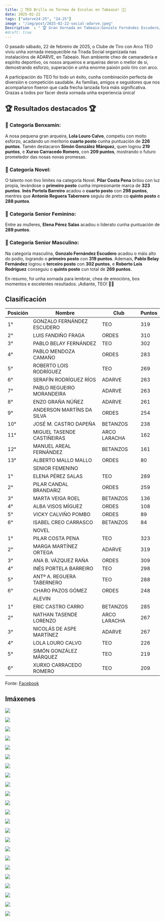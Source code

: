 ```yaml
---
title: 🎯 TEO Brilla no Torneo de Escolas en Tabeaio! 🏹💙
date: 2025-02-22
tags: ["adarve24-25", "24-25"]
image : "/img/post/2025-02-22-social-adarve.jpeg"
Description  : " 🏆 Gran Xornada en Tabeaio:Gonzalo Fernández Escudero,  Pilar Costa Pena e Elena Pérez Salas Brillan no Podio! 🏹💙 "
#draft: true 
---
```


O pasado sábado, 22 de febreiro de 2025, o Clube de Tiro con Arco TEO viviu unha xornada inesquecible na Tirada Social organizada nas instalacións de ADARVE, en Tabeaio. Nun ambiente cheo de camaradería e espírito deportivo, os nosos arqueiros e arqueiras deron o mellor de si, demostrando esforzo, superación e unha enorme paixón polo tiro con arco.

A participación do TEO foi todo un éxito, cunha combinación perfecta de diversión e competición saudable. As familias, amigos e seguidores que nos acompañaron fixeron que cada frecha lanzada fora máis significativa. Grazas a todos por facer desta xornada unha experiencia única! 

## 🏆 Resultados destacados 🏆

### 🏅 Categoría Benxamín:  
A nosa pequena gran arqueira, **Lola Louro Calvo**, competiu con moito esforzo, acadando un meritorio **cuarto posto** cunha puntuación de **226 puntos**. Tamén destacaron **Simón González Márquez**, quen logrou **219 puntos**, e **Xurxo Carracedo Romero**, con **209 puntos**, mostrando o futuro prometedor das nosas novas promesas.

### 🏹 Categoría Novel:  
O talento non tivo límites na categoría Novel. **Pilar Costa Pena** brilou con luz propia, levándose o **primeiro posto** cunha impresionante marca de **323 puntos**. **Inés Portela Barreiro** acadou o **cuarto posto** con **298 puntos**, mentres que **Antonio Reguera Tabernero** seguiu de preto co **quinto posto** e **288 puntos**. 

### 👑 Categoría Senior Feminino:  
Entre as mulleres, **Elena Pérez Salas** acadou o liderato  cunha  puntuación de **289 puntos**. 
### 🏅 Categoría Senior Masculino:  
Na categoría masculina, **Gonzalo Fernández Escudero** acadou o máis alto do podio, logrando o **primeiro posto** con **319 puntos**. Ademais, **Pablo Belay Fernández** logrou o **terceiro posto** con **302 puntos**, e **Roberto Lois Rodríguez** conseguiu o **quinto posto** cun total de **269 puntos**.

En resumo, foi unha xornada para lembrar, chea de emocións, bos momentos e excelentes resultados.   ¡Adiante, TEO! 💙🏹

## Clasificación

| Posición 	| Nombre                     	| Club         	| Puntos 	| 
|----------	|----------------------------	|--------------	|--------	| 
| 1°       	| GONZALO FERNÁNDEZ ESCUDERO 	| TEO          	| 319    	| 
| 2°       	| LUIS FANDIÑO FRAGA         	| ORDES        	| 310    	| 
| 3°       	| PABLO BELAY FERNÁNDEZ      	| TEO          	| 302    	| 
| 4°       	| PABLO MENDOZA CAMAÑO       	| ORDES        	| 283    	| 
| 5°       	| ROBERTO LOIS RODRÍGUEZ     	| TEO          	| 269    	| 
| 6°       	| SERAFÍN RODRÍGUEZ RÍOS     	| ADARVE       	| 263    	| 
| 7°       	| PABLO REGUEIRO MORANDEIRA  	| ADARVE       	| 263    	| 
| 8°       	| ENZO GRAÑA NÚÑEZ           	| ADARVE       	| 261    	| 
| 9°       	| ANDERSON MARTÍNS DA SILVA  	| ORDES        	| 254    	| 
| 10°      	| JOSÉ M. CASTRO DAPEÑA      	| BETANZOS     	| 238    	| 
| 11°      	| MIGUEL TASENDE CASTIÑEIRAS 	| ARCO LARACHA 	| 162    	| 
| 12°      	| MANUEL AREAL FERNÁNDEZ     	| BETANZOS     	| 161    	| 
| 13°      	| ALBERTO MALLO MALLO        	| ORDES        	| 80     	| 
|          	| SENIOR FEMENINO            	|              	|        	| 
| 1°       	| ELENA PÉREZ SALAS          	| TEO          	| 289    	| 
| 2°       	| PILAR CANDAL BRANDARIZ     	| ORDES        	| 259    	| 
| 3°       	| MARTA VEIGA ROEL           	| BETANZOS     	| 136    	| 
| 4°       	| ALBA VISOS MÍGUEZ          	| ORDES        	| 108    	| 
| 5°       	| VICKY CALVIÑO POMBO        	| ORDES        	| 89     	| 
| 6°       	| ISABEL CREO CARRASCO       	| BETANZOS     	| 84     	| 
|          	| NOVEL                      	|              	|        	| 
| 1°       	| PILAR COSTA PENA           	| TEO          	| 323    	| 
| 2°       	| MARGA MARTÍNEZ ORTEGA      	| ADARVE       	| 319    	| 
| 3°       	| ANA B. VÁZQUEZ RAÑA        	| ORDES        	| 309    	| 
| 4°       	| INÉS PORTELA BARREIRO      	| TEO          	| 298    	| 
| 5°       	| ANTº A. REGUERA TABERNERO  	| TEO          	| 288    	| 
| 6°       	| CHARO PAZOS GÓMEZ          	| ORDES        	| 248    	| 
|          	| ALEVIN                     	|              	|        	| 
| 1°       	| ERIC CASTRO CARRO          	| BETANZOS     	| 285    	| 
| 2°       	| NATHAN TASENDE LORENZO     	| ARCO LARACHA 	| 267    	| 
| 3°       	| NICOLÁS DE ASPE MARTÍNEZ   	| ADARVE       	| 267    	| 
| 4°       	| LOLA LOURO CALVO           	| TEO          	| 226    	| 
| 5°       	| SIMÓN GONZÁLEZ MÁRQUEZ     	| TEO          	| 219    	| 
| 6°       	| XURXO CARRACEDO ROMERO     	| TEO          	| 209    	| 

Fonte: [Facebook](https://www.facebook.com/photo/?fbid=8961632453959967&set=a.112309355559032)
## Imáxenes

![](../2025-02-22-adarve-social/01.jpeg)


![](../2025-02-22-adarve-social/02.jpeg)

![](../2025-02-22-adarve-social/03.jpeg)

![](../2025-02-22-adarve-social/04.jpeg)

![](../2025-02-22-adarve-social/05.jpeg)

![](../2025-02-22-adarve-social/06.jpeg)

![](../2025-02-22-adarve-social/06_.jpeg)

![](../2025-02-22-adarve-social/07.jpeg)

![](../2025-02-22-adarve-social/07_.jpeg)

![](../2025-02-22-adarve-social/08.jpeg)

![](../2025-02-22-adarve-social/09.jpeg)

![](../2025-02-22-adarve-social/10.jpeg)

![](../2025-02-22-adarve-social/11.jpeg)

![](../2025-02-22-adarve-social/11_.jpeg)

![](../2025-02-22-adarve-social/12.jpeg)

![](../2025-02-22-adarve-social/13.jpeg)

![](../2025-02-22-adarve-social/14.jpeg)

![](../2025-02-22-adarve-social/15.jpeg)

![](../2025-02-22-adarve-social/16.jpeg)


![](../2025-02-22-adarve-social/17.jpeg)

![](../2025-02-22-adarve-social/18.jpeg)

![](../2025-02-22-adarve-social/19.jpeg)

![](../2025-02-22-adarve-social/20.jpeg)